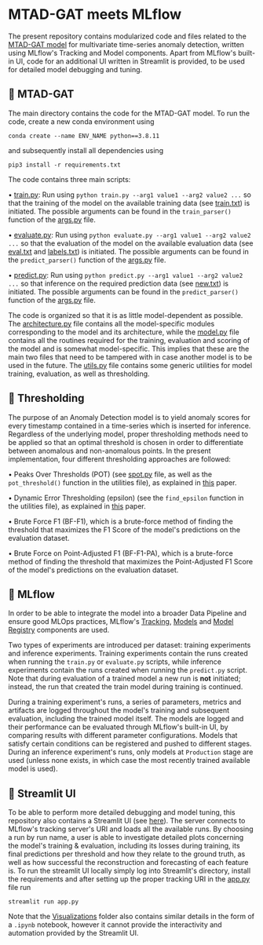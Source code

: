 # MTAD-GAT meets MLflow

The present repository contains modularized code and files related to the [MTAD-GAT model](https://github.com/ML4ITS/mtad-gat-pytorch) for multivariate time-series anomaly detection, written using MLflow's Tracking and Model components. Apart from MLflow's built-in UI, code for an additional UI written in Streamlit is provided, to be used for detailed model debugging and tuning.

## 📌 MTAD-GAT

The main directory contains the code for the MTAD-GAT model. To run the code, create a new conda environment using

```
conda create --name ENV_NAME python==3.8.11
```

and subsequently install all dependencies using

```
pip3 install -r requirements.txt
```

The code contains three main scripts:

• [train.py](/train.py): Run using `python train.py --arg1 value1 --arg2 value2 ...` so that the training of the model on the available training data (see [train.txt](/datasets/system_1/train.txt)) is initiated. The possible arguments can be found in the `train_parser()` function of the [args.py](/args.py) file.

• [evaluate.py](/evaluate.py): Run using `python evaluate.py --arg1 value1 --arg2 value2 ...` so that the evaluation of the model on the available evaluation data (see [eval.txt](/datasets/system_1/eval.txt) and [labels.txt](/datasets/system_1/labels.txt)) is initiated. The possible arguments can be found in the `predict_parser()` function of the [args.py](/args.py) file.

• [predict.py](/predict.py): Run using `python predict.py --arg1 value1 --arg2 value2 ...` so that inference on the required prediction data (see [new.txt](/datasets/system_1/new.txt)) is initiated. The possible arguments can be found in the `predict_parser()` function of the [args.py](/args.py) file.

The code is organized so that it is as little model-dependent as possible. The [architecture.py](/architecture.py) file contains all the model-specific modules corresponding to the model and its architecture, while the [model.py](/model.py) file contains all the routines required for the training, evaluation and scoring of the model and is somewhat model-specific. This implies that these are the main two files that need to be tampered with in case another model is to be used in the future. The [utils.py](/utils.py) file contains some generic utilities for model training, evaluation, as well as thresholding.

## 📌 Thresholding

The purpose of an Anomaly Detection model is to yield anomaly scores for every timestamp contained in a time-series which is inserted for inference. Regardless of the underlying model, proper thresholding methods need to be applied so that an optimal threshold is chosen in order to differentiate between anomalous and non-anomalous points. In the present implementation, four different thresholding approaches are followed:

• Peaks Over Thresholds (POT) (see [spot.py](/spot.py) file, as well as the `pot_threshold()` function in the utilities file), as explained in [this](https://hal.science/hal-01640325/document) paper.

• Dynamic Error Thresholding (epsilon) (see the `find_epsilon` function in the utilities file), as explained in [this](https://arxiv.org/pdf/1802.04431.pdf) paper.

• Brute Force F1 (BF-F1), which is a brute-force method of finding the threshold that maximizes the F1 Score of the model's predictions on the evaluation dataset.

• Brute Force on Point-Adjusted F1 (BF-F1-PA), which is a brute-force method of finding the threshold that maximizes the Point-Adjusted F1 Score of the model's predictions on the evaluation dataset.

## 📌 MLflow

In order to be able to integrate the model into a broader Data Pipeline and ensure good MLOps practices, MLflow's [Tracking](https://mlflow.org/docs/latest/tracking.html), [Models](https://mlflow.org/docs/latest/models.html) and [Model Registry](https://mlflow.org/docs/latest/model-registry.html) components are used.

Two types of experiments are introduced per dataset: training experiments and inference experiments. Training experiments contain the runs created when running the `train.py` or `evaluate.py` scripts, while inference experiments contain the runs created when running the `predict.py` script. Note that during evaluation of a trained model a new run is **not** initiated; instead, the run that created the train model during training is continued.

During a training experiment's runs, a series of parameters, metrics and artifacts are logged throughout the model's training and subsequent evaluation, including the trained model itself. The models are logged and their performance can be evaluated through MLflow's built-in UI, by comparing results with different parameter configurations. Models that satisfy certain conditions can be registered and pushed to different stages. During an inference experiment's runs, only models at `Production` stage are used (unless none exists, in which case the most recently trained available model is used).

## 📌 Streamlit UI

To be able to perform more detailed debugging and model tuning, this repository also contains a Streamlit UI (see [here](/streamlit)). The server connects to MLflow's tracking server's URI and loads all the available runs. By choosing a run by run name, a user is able to investigate detailed plots concerning the model's training & evaluation, including its losses during training, its final predictions per threshold and how they relate to the ground truth, as well as how successful the reconstruction and forecasting of each feature is. To run the streamlit UI locally simply log into Streamlit's directory, install the requirements and after setting up the proper tracking URI in the [app.py](/streamlit/app.py) file run

```
streamlit run app.py
```

Note that the [Visualizations](/Visualizations) folder also contains similar details in the form of a `.ipynb` notebook, however it cannot provide the interactivity and automation provided by the Streamlit UI.
